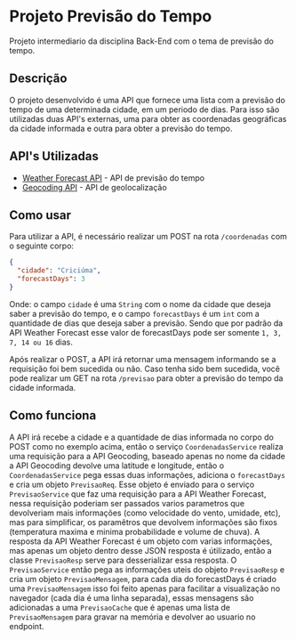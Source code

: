 # Projeto Previsão do Tempo
Projeto intermediario da disciplina Back-End com o tema de previsão do tempo.

## Descrição
O projeto desenvolvido é uma API que fornece uma lista com a previsão do tempo de uma determinada cidade, em um periodo de dias.
Para isso são utilizadas duas API's externas, uma para obter as coordenadas geográficas da cidade informada e outra para obter a previsão do tempo.

## API's Utilizadas
- [Weather Forecast API](https://open-meteo.com/en/docs) - API de previsão do tempo
- [Geocoding API](https://open-meteo.com/en/docs/geocoding-api) - API de geolocalização


## Como usar
Para utilizar a API, é necessário realizar um POST na rota `/coordenadas` com o seguinte corpo:
```json
{
  "cidade": "Criciúma",
  "forecastDays": 3
}
```
Onde: o campo `cidade` é uma `String` com o nome da cidade que deseja saber a previsão do tempo, e o campo `forecastDays` é um `int` com a quantidade de 
dias que deseja saber a previsão. Sendo que por padrão da API Weather Forecast esse valor de forecastDays pode ser somente ```1, 3, 7, 14 ou 16``` dias.

Após realizar o POST, a API irá retornar uma mensagem informando se a requisição foi bem sucedida ou não.
Caso tenha sido bem sucedida, você pode realizar um GET na rota `/previsao` para obter a previsão do tempo da cidade informada.

## Como funciona
A API irá recebe a cidade e a quantidade de dias informada no corpo do POST como no exemplo acima, então o serviço `CoordenadasService` realiza uma requisição para a API Geocoding,
baseado apenas no nome da cidade a API Geocoding devolve uma latitude e longitude, então o `CoordenadasService` pega essas duas informações, adiciona o `forecastDays` e cria um objeto `PrevisaoReq`.
Esse objeto é enviado para o serviço `PrevisaoService` que faz uma requisição para a API Weather Forecast, nessa requisição poderiam ser passados varios parametros que devolveriam mais informações (como velocidade do vento, umidade, etc), mas para simplificar,
os paramêtros que devolvem informações são fixos (temperatura maxima e minima probabilidade e volume de chuva). A resposta da API Weather Forecast é um objeto com varias informações, mas apenas um objeto dentro desse JSON resposta é útilizado,
então a classe `PrevisaoResp` serve para desserializar essa resposta. O `PrevisaoService` então pega as informações uteis do objeto `PrevisaoResp` e cria um objeto `PrevisaoMensagem`, para cada dia do forecastDays é criado uma `PrevisaoMensagem` isso foi feito
apenas para facilitar a visualização no navegador (cada dia é uma linha separada), essas mensagens são adicionadas a uma `PrevisaoCache` que é apenas uma lista de `PrevisaoMensagem` para gravar na memória e devolver ao usuario no endpoint.
